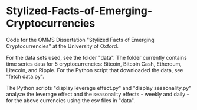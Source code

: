 # Stylized-Facts-of-Emerging-Cryptocurrencies
Code for the OMMS Dissertation "Stylized Facts of Emerging Cryptocurrencies" at the University of Oxford.

For the data sets used, see the folder "data". The folder currently contains time series data for 5 cryptocurrencies: Bitcoin, Bitcoin Cash, Ethereum, Litecoin, and Ripple. For the Python script that downloaded the data, see "fetch data.py". 

The Python scripts "display leverage effect.py" and "display sesaonality.py" analyze the leverage effect and the seasonality effects - weekly and daily - for the above currencies using the csv files in "data".
